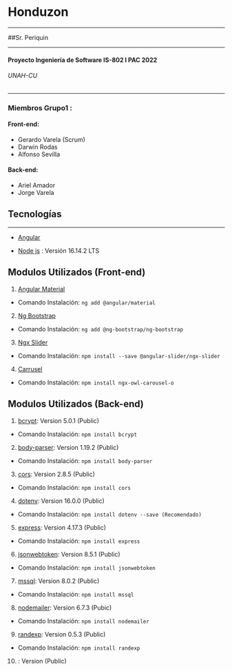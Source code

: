 # Honduzon 
***
##Sr. Periquin

***
#### Proyecto Ingeniería de Software IS-802 I PAC 2022
###### UNAH-CU

***

### Miembros Grupo1 : 
####  Front-end:
*  Gerardo Varela (Scrum)
*  Darwin Rodas
*  Alfonso Sevilla 
 #### Back-end:
*  Ariel Amador
*  Jorge Varela

## Tecnologías
***
* [Angular](https://angular.io/)

* [Node js](https://nodejs.org/es/) : Versión 16.14.2 LTS

## Modulos Utilizados (Front-end)
1. [Angular Material](https://material.angular.io/)
- Comando Instalación: `ng add @angular/material`
2. [Ng Bootstrap](https://ng-bootstrap.github.io/#/getting-started)
- Comando Instalación: `ng add @ng-bootstrap/ng-bootstrap`
3. [Ngx Slider](https://www.npmjs.com/package/@angular-slider/ngx-slider)
- Comando Instalación: `npm install --save @angular-slider/ngx-slider`
4. [Carrusel](https://www.npmjs.com/package/ngx-owl-carousel-)
- Comando Instalación: `npm install ngx-owl-carousel-o`

## Modulos Utilizados (Back-end)
1. [bcrypt](https://www.npmjs.com/package/bcrypt): Version 5.0.1 (Public)
- Comando Instalación: `npm install bcrypt`
2. [body-parser](https://www.npmjs.com/package/body-parser): Version 1.19.2 (Public)
- Comando Instalación: `npm install body-parser`
3. [cors](https://www.npmjs.com/package/cors): Version 2.8.5 (Public)
- Comando Instalación: `npm install cors`
4. [dotenv](https://www.npmjs.com/package/dotenv): Version 16.0.0  (Public)
- Comando Instalación: `npm install dotenv --save (Recomendado)`
5. [express](https://www.npmjs.com/package/express): Version 4.17.3 (Public)
- Comando Instalación: `npm install express`
6. [jsonwebtoken](https://www.npmjs.com/package/jsonwebtoken): Version 8.5.1 (Public)
- Comando Instalación: `npm install jsonwebtoken`
7. [mssql](https://www.npmjs.com/package/mssql): Version 8.0.2  (Public)
- Comando Instalación: `npm install mssql`
8. [nodemailer](https://www.npmjs.com/package/nodemailer): Version 6.7.3 (Pubic)
- Comando Instalación: `npm install nodemailer`
9. [randexp](https://www.npmjs.com/package/randexp): Version 0.5.3 (Public)
- Comando Instalación: `npm install randexp`
10. [](): Version (Public)
